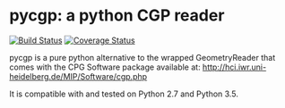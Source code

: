 # pycgp: a python CGP reader

[![Build Status](https://travis-ci.org/tobiasmaier/pycgp.svg?branch=master)](https://travis-ci.org/tobiasmaier/pycgp)
[![Coverage Status](https://coveralls.io/repos/github/tobiasmaier/pycgp/badge.svg?branch=master)](https://coveralls.io/github/tobiasmaier/pycgp?branch=master)

pycgp is a pure python alternative to the wrapped GeometryReader
that comes with the CPG Software package available at:
http://hci.iwr.uni-heidelberg.de/MIP/Software/cgp.php

It is compatible with and tested on Python 2.7 and Python 3.5.
